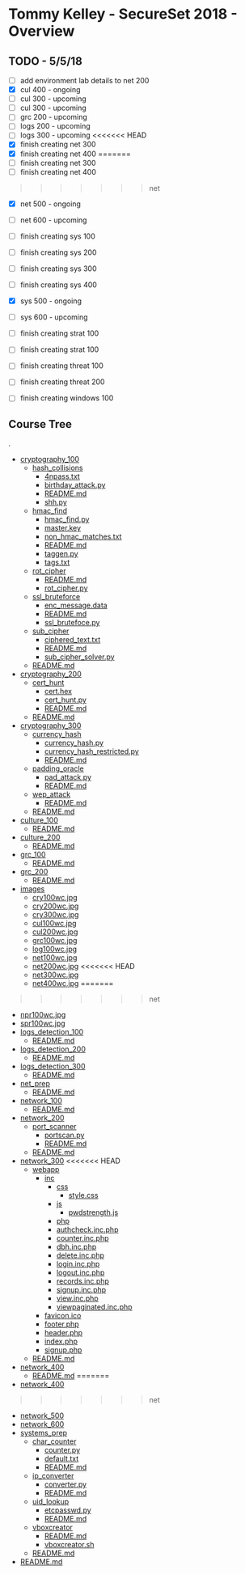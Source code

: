 # Tommy Kelley - SecureSet 2018 - Overview

## TODO - 5/5/18
- [ ] add environment lab details to net 200
- [x] cul 400 - ongoing
- [ ] cul 300 - upcoming
- [ ] cul 300 - upcoming
- [ ] grc 200 - upcoming
- [ ] logs 200 - upcoming
- [ ] logs 300 - upcoming
<<<<<<< HEAD
- [x] finish creating net 300
- [x] finish creating net 400
=======
- [ ] finish creating net 300
- [ ] finish creating net 400
>>>>>>> net
- [x] net 500 - ongoing
- [ ] net 600 - upcoming
- [ ] finish creating sys 100
- [ ] finish creating sys 200
- [ ] finish creating sys 300
- [ ] finish creating sys 400
- [x] sys 500 - ongoing
- [ ] sys 600 - upcoming
- [ ] finish creating strat 100
- [ ] finish creating strat 100
- [ ] finish creating threat 100
- [ ] finish creating threat 200
- [ ] finish creating windows 100


## Course Tree
.
 * [cryptography_100](./cryptography_100)
   * [hash_collisions](./cryptography_100/hash_collisions)
     * [4npass.txt](./cryptography_100/hash_collisions/4npass.txt)
     * [birthday_attack.py](./cryptography_100/hash_collisions/birthday_attack.py)
     * [README.md](./cryptography_100/hash_collisions/README.md)
     * [shh.py](./cryptography_100/hash_collisions/shh.py)
   * [hmac_find](./cryptography_100/hmac_find)
     * [hmac_find.py](./cryptography_100/hmac_find/hmac_find.py)
     * [master.key](./cryptography_100/hmac_find/master.key)
     * [non_hmac_matches.txt](./cryptography_100/hmac_find/non_hmac_matches.txt)
     * [README.md](./cryptography_100/hmac_find/README.md)
     * [taggen.py](./cryptography_100/hmac_find/taggen.py)
     * [tags.txt](./cryptography_100/hmac_find/tags.txt)
   * [rot_cipher](./cryptography_100/rot_cipher)
     * [README.md](./cryptography_100/rot_cipher/README.md)
     * [rot_cipher.py](./cryptography_100/rot_cipher/rot_cipher.py)
   * [ssl_bruteforce](./cryptography_100/ssl_bruteforce)
     * [enc_message.data](./cryptography_100/ssl_bruteforce/enc_message.data)
     * [README.md](./cryptography_100/ssl_bruteforce/README.md)
     * [ssl_brutefoce.py](./cryptography_100/ssl_bruteforce/ssl_brutefoce.py)
   * [sub_cipher](./cryptography_100/sub_cipher)
     * [ciphered_text.txt](./cryptography_100/sub_cipher/ciphered_text.txt)
     * [README.md](./cryptography_100/sub_cipher/README.md)
     * [sub_cipher_solver.py](./cryptography_100/sub_cipher/sub_cipher_solver.py)
   * [README.md](./cryptography_100/README.md)
 * [cryptography_200](./cryptography_200)
   * [cert_hunt](./cryptography_200/cert_hunt)
     * [cert.hex](./cryptography_200/cert_hunt/cert.hex)
     * [cert_hunt.py](./cryptography_200/cert_hunt/cert_hunt.py)
     * [README.md](./cryptography_200/cert_hunt/README.md)
   * [README.md](./cryptography_200/README.md)
 * [cryptography_300](./cryptography_300)
   * [currency_hash](./cryptography_300/currency_hash)
     * [currency_hash.py](./cryptography_300/currency_hash/currency_hash.py)
     * [currency_hash_restricted.py](./cryptography_300/currency_hash/currency_hash_restricted.py)
     * [README.md](./cryptography_300/currency_hash/README.md)
   * [padding_oracle](./cryptography_300/padding_oracle)
     * [pad_attack.py](./cryptography_300/padding_oracle/pad_attack.py)
     * [README.md](./cryptography_300/padding_oracle/README.md)
   * [wep_attack](./cryptography_300/wep_attack)
     * [README.md](./cryptography_300/wep_attack/README.md)
   * [README.md](./cryptography_300/README.md)
 * [culture_100](./culture_100)
   * [README.md](./culture_100/README.md)
 * [culture_200](./culture_200)
   * [README.md](./culture_200/README.md)
 * [grc_100](./grc_100)
   * [README.md](./grc_100/README.md)
 * [grc_200](./grc_200)
   * [README.md](./grc_200/README.md)
 * [images](./images)
   * [cry100wc.jpg](./images/cry100wc.jpg)
   * [cry200wc.jpg](./images/cry200wc.jpg)
   * [cry300wc.jpg](./images/cry300wc.jpg)
   * [cul100wc.jpg](./images/cul100wc.jpg)
   * [cul200wc.jpg](./images/cul200wc.jpg)
   * [grc100wc.jpg](./images/grc100wc.jpg)
   * [log100wc.jpg](./images/log100wc.jpg)
   * [net100wc.jpg](./images/net100wc.jpg)
   * [net200wc.jpg](./images/net200wc.jpg)
<<<<<<< HEAD
   * [net300wc.jpg](./images/net300wc.jpg)
   * [net400wc.jpg](./images/net400wc.jpg)
=======
>>>>>>> net
   * [npr100wc.jpg](./images/npr100wc.jpg)
   * [spr100wc.jpg](./images/spr100wc.jpg)
 * [logs_detection_100](./logs_detection_100)
   * [README.md](./logs_detection_100/README.md)
 * [logs_detection_200](./logs_detection_200)
   * [README.md](./logs_detection_200/README.md)
 * [logs_detection_300](./logs_detection_300)
   * [README.md](./logs_detection_300/README.md)
 * [net_prep](./net_prep)
   * [README.md](./net_prep/README.md)
 * [network_100](./network_100)
   * [README.md](./network_100/README.md)
 * [network_200](./network_200)
   * [port_scanner](./network_200/port_scanner)
     * [portscan.py](./network_200/port_scanner/portscan.py)
     * [README.md](./network_200/port_scanner/README.md)
   * [README.md](./network_200/README.md)
 * [network_300](./network_300)
<<<<<<< HEAD
   * [webapp](./network_300/webapp)
     * [inc](./network_300/webapp/inc)
       * [css](./network_300/webapp/inc/css)
         * [style.css](./network_300/webapp/inc/css/style.css)
       * [js](./network_300/webapp/inc/js)
         * [pwdstrength.js](./network_300/webapp/inc/js/pwdstrength.js)
       * [php](./network_300/webapp/inc/php)
       * [authcheck.inc.php](./network_300/webapp/inc/php/authcheck.inc.php)
       * [counter.inc.php](./network_300/webapp/inc/php/counter.inc.php)
       * [dbh.inc.php](./network_300/webapp/inc/php/dbh.inc.php)
       * [delete.inc.php](./network_300/webapp/inc/php/delete.inc.php)
       * [login.inc.php](./network_300/webapp/inc/php/login.inc.php)
       * [logout.inc.php](./network_300/webapp/inc/php/logout.inc.php)
       * [records.inc.php](./network_300/webapp/inc/php/records.inc.php)
       * [signup.inc.php](./network_300/webapp/inc/php/signup.inc.php)
       * [view.inc.php](./network_300/webapp/inc/php/view.inc.php)
       * [viewpaginated.inc.php](./network_300/webapp/inc/php/viewpaginated.inc.php)
     * [favicon.ico](./network_300/webapp/favicon.ico)
     * [footer.php](./network_300/webapp/footer.php)
     * [header.php](./network_300/webapp/header.php)
     * [index.php](./network_300/webapp/index.php)
     * [signup.php](./network_300/webapp/signup.php)
   * [README.md](./network_300/README.md)
 * [network_400](./network_400)
   * [README.md](./network_400/README.md)
=======
 * [network_400](./network_400)
>>>>>>> net
 * [network_500](./network_500)
 * [network_600](./network_600)
 * [systems_prep](./systems_prep)
   * [char_counter](./systems_prep/char_counter)
     * [counter.py](./systems_prep/char_counter/counter.py)
     * [default.txt](./systems_prep/char_counter/default.txt)
     * [README.md](./systems_prep/char_counter/README.md)
   * [ip_converter](./systems_prep/ip_converter)
     * [converter.py](./systems_prep/ip_converter/converter.py)
     * [README.md](./systems_prep/ip_converter/README.md)
   * [uid_lookup](./systems_prep/uid_lookup)
     * [etcpasswd.py](./systems_prep/uid_lookup/etcpasswd.py)
     * [README.md](./systems_prep/uid_lookup/README.md)
   * [vboxcreator](./systems_prep/vboxcreator)
     * [README.md](./systems_prep/vboxcreator/README.md)
     * [vboxcreator.sh](./systems_prep/vboxcreator/vboxcreator.sh)
   * [README.md](./systems_prep/README.md)
 * [README.md](./README.md)